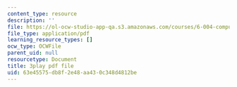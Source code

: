 ```yaml
---
content_type: resource
description: ''
file: https://ol-ocw-studio-app-qa.s3.amazonaws.com/courses/6-004-computation-structures-spring-2017/63e45575db8f2e48aa430c348d4812be_R6EzJKevAE8.pdf
file_type: application/pdf
learning_resource_types: []
ocw_type: OCWFile
parent_uid: null
resourcetype: Document
title: 3play pdf file
uid: 63e45575-db8f-2e48-aa43-0c348d4812be
---
```

